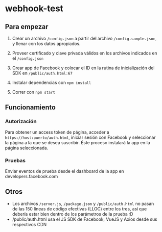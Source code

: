 # webhook-test

## Para empezar

1. Crear un archivo `/config.json` a partir del archivo `/config.sample.json`,
y llenar con los datos apropiados.

2. Proveer certificado y clave privada válidos en los archivos indicados
en el `/config.json`

3. Crear app de Facebook y colocar el ID en la rutina de inicialización
del SDK en `/public/auth.html:67`

4. Instalar dependencias con `npm install`

4. Correr con `npm start`

## Funcionamiento

### Autorización

Para obtener un access token de página, acceder a `https://host:puerto/auth.html`,
iniciar sesión con Facebook y seleccionar la página a la que se desea suscribir.
Éste proceso instalará la app en la página seleccionada.

### Pruebas

Enviar eventos de prueba desde el dashboard de la app en developers.facebook.com

## Otros

- Los archivos `/server.js`, `/package.json` y `/public/auth.html` no pasan de las
150 líneas de código efectivas (LLOC) entre los tres, así que debería estar bien
dentro de los parámetros de la prueba :D
- /public/auth.html usa el JS SDK de Facebook, VueJS y Axios desde sus respectivos CDN